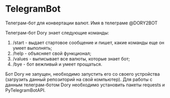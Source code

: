 # TelegramBot

Телеграм-бот для конвертации валют. Имя в телеграме @DORY2BOT

Телеграм-бот Dory знает следующие команды:

1. /start - выдает стартовое сообщение и пишет, какие команды еще он умеет выполнять;
2. /help - объясняет свой функционал;
3. /values - выписывает все валюты, которые знает бот;
4. /bye - бот вежливый и умеет прощаться.

Бот Dory не запущен, необходимо запустить его со своего устройства (загрузить данный репозиторий на свой компьютер).
Для работы с данным телеграм-ботом Dory необходимо установить пакеты requests и PyTelegramBotAPI.
